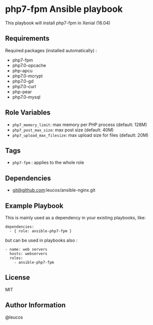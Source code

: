 php7-fpm Ansible playbook
=========================

This playbook will install php7-fpm in Xenial (16.04)

Requirements
------------

Required packages (installed automatically) :

  - php7-fpm
  - php7.0-opcache
  - php-apcu
  - php7.0-mcrypt
  - php7.0-gd
  - php7.0-curl
  - php-pear
  - php7.0-mysql

Role Variables
--------------

  - `php7_memory_limit`: max memory per PHP process (default: 128M)
  - `php7_post_max_size`: max post size (default: 40M)
  - `php7_upload_max_filesize`: max upload size for files (default: 20M)


Tags
----

  - `php7-fpm` : applies to the whole role

Dependencies
------------

  - git@github.com:leucos/ansible-nginx.git

Example Playbook
----------------

This is mainly used as a dependency in your existing playbooks, like:

    dependencies:
      - { role: ansible-php7-fpm }

but can be used in playbooks also :

    - name: web servers
      hosts: webservers
      roles:
        - ansible-php7-fpm

License
-------

MIT

Author Information
------------------

@leucos

